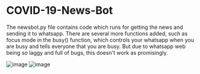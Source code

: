 # COVID-19-News-Bot

The newsbot.py file contains code which runs for getting the news and sending it to whatsapp.
There are several more functions added, such as focus mode in the busy() function, which controls your whatsapp when you are busy and tells everyone that you are busy. But due to whatsapp web being so laggy and full of bugs, this doesn't work as promisingly.

![image](https://user-images.githubusercontent.com/62106268/134800613-819fb7db-421e-4465-977d-612b37e6a34c.png)
![image](https://user-images.githubusercontent.com/62106268/134800623-064ac2f1-236f-4964-a992-fd058ed99f9f.png)

